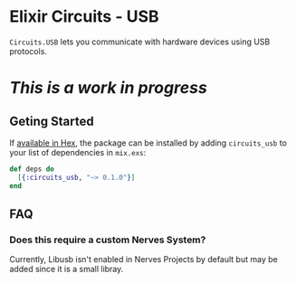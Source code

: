 # Elixir Circuits - USB

`Circuits.USB` lets you communicate with hardware devices using USB protocols.

# _This is a work in progress_

## Geting Started

If [available in Hex](https://hex.pm/docs/publish), the package can be installed
by adding `circuits_usb` to your list of dependencies in `mix.exs`:

```elixir
def deps do
  [{:circuits_usb, "~> 0.1.0"}]
end
```
## FAQ

### Does this require a custom Nerves System?

Currently, Libusb isn't enabled in Nerves Projects by default but may be added
since it is a small libray.

